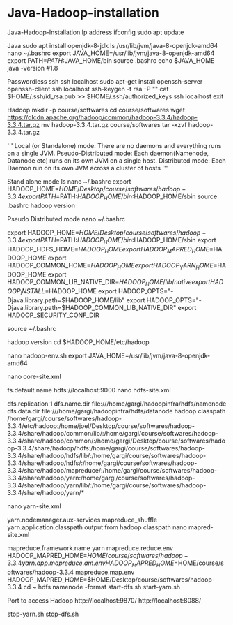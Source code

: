 # Java-Hadoop-installation
Java-Hadoop-Installation
Ip address
ifconfig sudo apt update

Java
sudo apt install openjdk-8-jdk ls /usr/lib/jvm/java-8-openjdk-amd64 nano ~/.bashrc export JAVA_HOME=/usr/lib/jvm/java-8-openjdk-amd64 export PATH=$PATH:$JAVA_HOME/bin source .bashrc echo $JAVA_HOME java -version #1.8

Passwordless ssh
ssh localhost sudo apt-get install openssh-server openssh-client ssh localhost ssh-keygen -t rsa -P "" cat $HOME/.ssh/id_rsa.pub >> $HOME/.ssh/authorized_keys ssh localhost exit

Hadoop
mkdir -p course/softwares cd course/softwares wget https://dlcdn.apache.org/hadoop/common/hadoop-3.3.4/hadoop-3.3.4.tar.gz mv hadoop-3.3.4.tar.gz course/softwares tar -xzvf hadoop-3.3.4.tar.gz

''' Local (or Standalone) mode: There are no daemons and everything runs on a single JVM. Pseudo-Distributed mode: Each daemon(Namenode, Datanode etc) runs on its own JVM on a single host. Distributed mode: Each Daemon run on its own JVM across a cluster of hosts '''

Stand alone mode
ls nano ~/.bashrc export HADOOP_HOME=$HOME/Desktop/course/softwares/hadoop-3.3.4 export PATH=$PATH:$HADOOP_HOME/bin:$HADOOP_HOME/sbin source .bashrc hadoop version

Pseudo Distributed mode
nano ~/.bashrc

export HADOOP_HOME=$HOME/Desktop/course/softwares/hadoop-3.3.4 export PATH=$PATH:$HADOOP_HOME/bin:$HADOOP_HOME/sbin export HADOOP_HDFS_HOME=$HADOOP_HOME export HADOOP_MAPRED_HOME=$HADOOP_HOME export HADOOP_COMMON_HOME=$HADOOP_HOME export HADOOP_YARN_HOME=$HADOOP_HOME export HADOOP_COMMON_LIB_NATIVE_DIR=$HADOOP_HOME/lib/native export HADOOP_INSTALL=$HADOOP_HOME export HADOOP_OPTS="-Djava.library.path=$HADOOP_HOME/lib" export HADOOP_OPTS="-Djava.library.path=$HADOOP_COMMON_LIB_NATIVE_DIR" export HADOOP_SECURITY_CONF_DIR

source ~/.bashrc

hadoop version cd $HADOOP_HOME/etc/hadoop

nano hadoop-env.sh export JAVA_HOME=/usr/lib/jvm/java-8-openjdk-amd64

nano core-site.xml

fs.default.name hdfs://localhost:9000
nano hdfs-site.xml

dfs.replication 1 dfs.name.dir file:///home/gargi/hadoopinfra/hdfs/namenode dfs.data.dir file:///home/gargi/hadoopinfra/hdfs/datanode
hadoop classpath /home/gargi/course/softwares/hadoop-3.3.4/etc/hadoop:/home/joel/Desktop/course/softwares/hadoop-3.3.4/share/hadoop/common/lib/:/home/gargi/course/softwares/hadoop-3.3.4/share/hadoop/common/:/home/gargi/Desktop/course/softwares/hadoop-3.3.4/share/hadoop/hdfs:/home/gargi/course/softwares/hadoop-3.3.4/share/hadoop/hdfs/lib/:/home/gargi/course/softwares/hadoop-3.3.4/share/hadoop/hdfs/:/home/gargi/course/softwares/hadoop-3.3.4/share/hadoop/mapreduce/:/home/gargi/course/softwares/hadoop-3.3.4/share/hadoop/yarn:/home/gargi/course/softwares/hadoop-3.3.4/share/hadoop/yarn/lib/:/home/gargi/course/softwares/hadoop-3.3.4/share/hadoop/yarn/*

nano yarn-site.xml

yarn.nodemanager.aux-services mapreduce_shuffle yarn.application.classpath output from hadoop classpath
nano mapred-site.xml

mapreduce.framework.name yarn mapreduce.reduce.env HADOOP_MAPRED_HOME=$HOME/course/softwares/hadoop-3.3.4 yarn.app.mapreduce.am.env HADOOP_MAPRED_HOME=$HOME/course/softwares/hadoop-3.3.4 mapreduce.map.env HADOOP_MAPRED_HOME=$HOME/Desktop/course/softwares/hadoop-3.3.4
cd ~ hdfs namenode -format start-dfs.sh start-yarn.sh

Port to access Hadoop
http://localhost:9870/ http://localhost:8088/

stop-yarn.sh stop-dfs.sh
